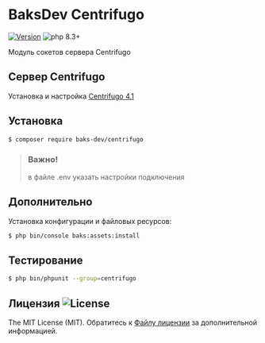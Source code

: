 # BaksDev Centrifugo

[![Version](https://img.shields.io/badge/version-7.1.13-blue)](https://github.com/baks-dev/centrifugo/releases)
![php 8.3+](https://img.shields.io/badge/php-min%208.3-red.svg)

Модуль сокетов сервера Centrifugo

## Cервер Centrifugo

Установка и настройка [Centrifugo 4.1](Centrifugo.md)

## Установка

``` bash
$ composer require baks-dev/centrifugo
```

> ### Важно!
> в файле .env указать настройки подключения

## Дополнительно

Установка конфигурации и файловых ресурсов:

``` bash
$ php bin/console baks:assets:install
```

## Тестирование

``` bash
$ php bin/phpunit --group=centrifugo
```

## Лицензия ![License](https://img.shields.io/badge/MIT-green)

The MIT License (MIT). Обратитесь к [Файлу лицензии](LICENSE.md) за дополнительной информацией.

